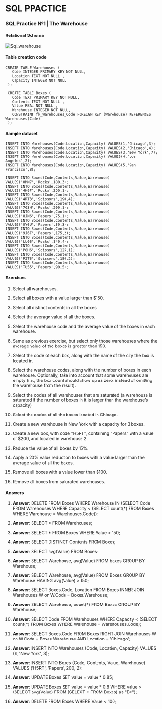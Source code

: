 # SQL PPACTICE

### SQL Practice №1 | The Warehouse

#### Relational Schema

![Sql_warehouse](https://user-images.githubusercontent.com/69513400/130347774-96d6aab6-cc9e-4813-b312-17d851fe81f8.png)

#### Table creation code 
```
CREATE TABLE Warehouses (
   Code INTEGER PRIMARY KEY NOT NULL,
   Location TEXT NOT NULL ,
   Capacity INTEGER NOT NULL 
 );
 
 CREATE TABLE Boxes (
   Code TEXT PRIMARY KEY NOT NULL,
   Contents TEXT NOT NULL ,
   Value REAL NOT NULL ,
   Warehouse INTEGER NOT NULL, 
   CONSTRAINT fk_Warehouses_Code FOREIGN KEY (Warehouse) REFERENCES Warehouses(Code)
 );
 ```
 
 #### Sample dataset
 
 ```
 INSERT INTO Warehouses(Code,Location,Capacity) VALUES(1,'Chicago',3);
 INSERT INTO Warehouses(Code,Location,Capacity) VALUES(2,'Chicago',4);
 INSERT INTO Warehouses(Code,Location,Capacity) VALUES(3,'New York',7);
 INSERT INTO Warehouses(Code,Location,Capacity) VALUES(4,'Los Angeles',2);
 INSERT INTO Warehouses(Code,Location,Capacity) VALUES(5,'San Francisco',8);
 
 INSERT INTO Boxes(Code,Contents,Value,Warehouse) VALUES('0MN7','Rocks',180,3);
 INSERT INTO Boxes(Code,Contents,Value,Warehouse) VALUES('4H8P','Rocks',250,1);
 INSERT INTO Boxes(Code,Contents,Value,Warehouse) VALUES('4RT3','Scissors',190,4);
 INSERT INTO Boxes(Code,Contents,Value,Warehouse) VALUES('7G3H','Rocks',200,1);
 INSERT INTO Boxes(Code,Contents,Value,Warehouse) VALUES('8JN6','Papers',75,1);
 INSERT INTO Boxes(Code,Contents,Value,Warehouse) VALUES('8Y6U','Papers',50,3);
 INSERT INTO Boxes(Code,Contents,Value,Warehouse) VALUES('9J6F','Papers',175,2);
 INSERT INTO Boxes(Code,Contents,Value,Warehouse) VALUES('LL08','Rocks',140,4);
 INSERT INTO Boxes(Code,Contents,Value,Warehouse) VALUES('P0H6','Scissors',125,1);
 INSERT INTO Boxes(Code,Contents,Value,Warehouse) VALUES('P2T6','Scissors',150,2);
 INSERT INTO Boxes(Code,Contents,Value,Warehouse) VALUES('TU55','Papers',90,5);
 ```


#### Exercises

1. Select all warehouses.

2. Select all boxes with a value larger than $150.

3. Select all distinct contents in all the boxes.

4. Select the average value of all the boxes.

5. Select the warehouse code and the average value of the boxes in each warehouse.

6. Same as previous exercise, but select only those warehouses where the average value of the boxes is greater than 150.

7. Select the code of each box, along with the name of the city the box is located in.

8. Select the warehouse codes, along with the number of boxes in each warehouse. Optionally, take into account that some warehouses are empty (i.e., the box count should show up as zero, instead of omitting the warehouse from the result).

9. Select the codes of all warehouses that are saturated (a warehouse is saturated if the number of boxes in it is larger than the warehouse's capacity).

10. Select the codes of all the boxes located in Chicago.
 
11. Create a new warehouse in New York with a capacity for 3 boxes.

12. Create a new box, with code "H5RT", containing "Papers" with a value of $200, and located in warehouse 2.

13. Reduce the value of all boxes by 15%.

14. Apply a 20% value reduction to boxes with a value larger than the average value of all the boxes.

15. Remove all boxes with a value lower than $100.

16. Remove all boxes from saturated warehouses.

#### Answers

1. **Answer**: DELETE FROM Boxes WHERE Warehouse IN (SELECT Code FROM Warehouses WHERE Capacity < (SELECT count(*) FROM Boxes WHERE Warehouse = Warehouses.Code));

2. **Answer**: SELECT * FROM Warehouses;

3. **Answer**: SELECT * FROM Boxes WHERE Value > 150;

4. **Answer**: SELECT DISTINCT Contents FROM Boxes;

5. **Answer**: SELECT avg(Value) FROM Boxes;

6. **Answer**: SELECT Warehouse, avg(Value) FROM boxes GROUP BY Warehouse;

7. **Answer**: SELECT Warehouse, avg(Value) FROM Boxes GROUP BY Warehouse HAVING avg(Value) > 150;

8. **Answer**: SELECT Boxes.Code, Location FROM Boxes INNER JOIN Warehouses W on W.Code = Boxes.Warehouse;

9. **Answer**: SELECT Warehouse, count(*) FROM Boxes GROUP BY Warehouse;
    
10. **Answer**: SELECT Code FROM Warehouses WHERE Capacity < (SELECT count(*) FROM Boxes WHERE Warehouse = Warehouses.Code);
   
11. **Answer**: SELECT Boxes.Code FROM Boxes RIGHT JOIN Warehouses W on W.Code = Boxes.Warehouse AND Location = 'Chicago';

12. **Answer**: INSERT INTO Warehouses (Code, Location, Capacity) VALUES (6, 'New York', 3);

13. **Answer**: INSERT INTO Boxes (Code, Contents, Value, Warehouse) VALUES ('H5RT', 'Papers', 200, 2);

14. **Answer**: UPDATE Boxes SET value = value * 0.85;

15. **Answer**: UPDATE Boxes SET value = value * 0.8 WHERE value > (SELECT avg(Value) FROM (SELECT * FROM Boxes) as "B*");

16. **Answer**: DELETE FROM Boxes WHERE Value < 100;
